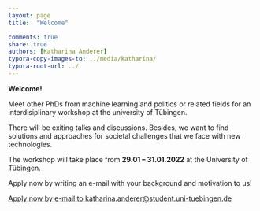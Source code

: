 ```yaml
---
layout: page
title:  "Welcome"

comments: true
share: true
authors: [Katharina Anderer]
typora-copy-images-to: ../media/katharina/
typora-root-url: ../
---
```






<p>
<b>Welcome!</b>
<p>
Meet other PhDs from machine learning and politics or related fields for an interdisiplinary workshop at the university of Tübingen.
<p>

There will be exiting talks and discussions. Besides, we want to find solutions and approaches for societal challenges that we face with new technologies.

<p>

The workshop will take place from <b>29.01 – 31.01.2022</b> at the University of Tübingen.

<p>

Apply now by writing an e-mail with your background and motivation to us! 

<p>
<a href= "mailto:katharina.anderer@student.uni-tuebingen.de">Apply now by e-mail to katharina.anderer@student.uni-tuebingen.de</a>
    </div>